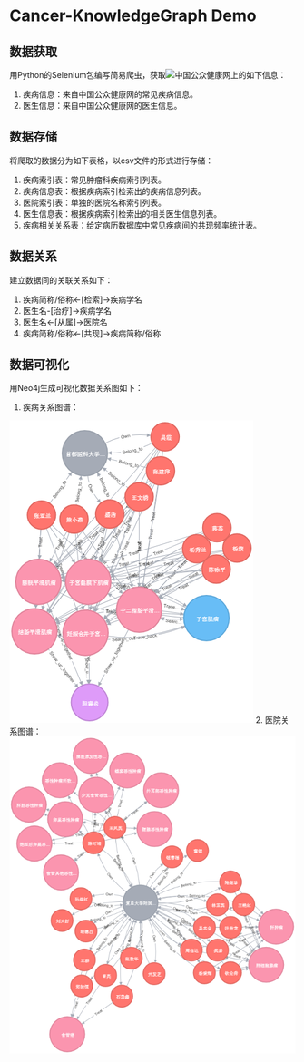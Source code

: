 # Cancer-KnowledgeGraph Demo

## 数据获取
用Python的Selenium包编写简易爬虫，获取![中国公众健康网](http://www.chealth.org.cn/)上的如下信息：
1. 疾病信息：来自中国公众健康网的常见疾病信息。
2. 医生信息：来自中国公众健康网的医生信息。

## 数据存储
将爬取的数据分为如下表格，以csv文件的形式进行存储：
1. 疾病索引表：常见肿瘤科疾病索引列表。
2. 疾病信息表：根据疾病索引检索出的疾病信息列表。
3. 医院索引表：单独的医院名称索引列表。
4. 医生信息表：根据疾病索引检索出的相关医生信息列表。
5. 疾病相关关系表：给定病历数据库中常见疾病间的共现频率统计表。

## 数据关系
建立数据间的关联关系如下：
1. 疾病简称/俗称<-[检索]->疾病学名
2. 医生名-[治疗]->疾病学名
3. 医生名<-[从属]->医院名
4. 疾病简称/俗称<-[共现]->疾病简称/俗称

## 数据可视化
用Neo4j生成可视化数据关系图如下：<br>
1. 疾病关系图谱：<br>
<img src='https://github.com/ddddwy/cancer-KnowledgeGraph/blob/master/graphs/disease_graph.png'/>
2. 医院关系图谱：<br>
<img src='https://github.com/ddddwy/cancer-KnowledgeGraph/blob/master/graphs/hospital_graph.png'/>